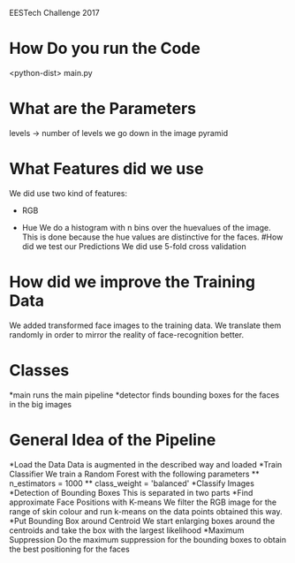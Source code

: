 EESTech Challenge 2017

# How Do you run the Code
\<python-dist\> main.py
# What are the Parameters
levels -> number of levels we go down in the image pyramid
# What Features did we use
We did use two kind of features:
* RGB	

* Hue
We do a histogram with n bins over the huevalues of the image. This is done because the hue values are distinctive for the faces. 
#How did we test our Predictions 
We did use 5-fold cross validation
# How did we improve the Training Data
We added transformed face images to the training data. We translate them randomly in order to mirror the reality of face-recognition better.
# Classes
*main runs the main pipeline
*detector finds bounding boxes for the faces in the big images
# General Idea of the Pipeline
*Load the Data
Data is augmented in the described way and loaded
*Train Classifier
We train a Random Forest with the following parameters
** n_estimators = 1000
** class_weight = 'balanced'
*Classify Images
*Detection of Bounding Boxes
This is separated in two parts
*Find approximate Face Positions with K-means
We filter the RGB image for the range of skin colour and run k-means on the data points obtained this way.
*Put Bounding Box around Centroid
We start enlarging boxes around the centroids and take the box with the largest likelihood
*Maximum Suppression
Do the maximum suppression for the bounding boxes to obtain the best positioning for the faces


